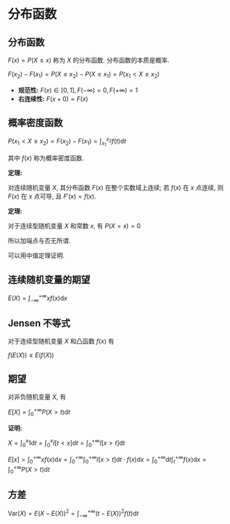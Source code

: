 # 分布函数

## 分布函数

$\displaystyle F(x)=P(X\leqslant x)$ 称为 $X$ 的分布函数. 分布函数的本质是概率.

$F(x_2)-F(x_1)=P(X\leqslant x_2)-P(X\leqslant x_1)=P(x_1<X\leqslant x_2)$

- **规范性:** $F(x)\in [0,1], F(-\infty)=0, F(+\infty)=1$
- **右连续性:** $F(x+0)=F(x)$

## 概率密度函数

$\displaystyle P(x_1<X\leqslant x_2)=F(x_2)-F(x_1)=\int_{x_1}^{x_2}f(t)\mathrm{d}t$

其中 $f(x)$ 称为概率密度函数.

**定理:**

对连续随机变量 $X$, 其分布函数 $F(x)$ 在整个实数域上连续; 若 $f(x)$ 在 $x$ 点连续, 则 $F(x)$ 在 $x$ 点可导, 且 $F'(x)=f(x)$.

**定理:**

对于连续型随机变量 $X$ 和常数 $x$, 有 $P(X=x)=0$

所以加端点与否无所谓.

可以用中值定理证明.


## 连续随机变量的期望

$\displaystyle E(X)=\int_{-\infty}^{+\infty}xf(x)\mathrm{d}x$


## Jensen 不等式

对于连续型随机变量 $X$ 和凸函数 $f(x)$ 有

$f(E(X))\leqslant E(f(X))$


## 期望

对非负随机变量 $X$, 有

$\displaystyle E[X]=\int_{0}^{+\infty}P(X>t)\mathrm{d}t$

**证明:**

$\displaystyle X=\int_{0}^{x}1\mathrm{d}t=\int_{0}^{x}I[t<x]\mathrm{d}t=\int_{0}^{+\infty}I[x>t]\mathrm{d}t$

$\displaystyle E[x]=\int_{0}^{+\infty}xf(x)\mathrm{d}x=\int_{0}^{+\infty}\int_{0}^{+\infty}I[x>t]\mathrm{d}t \cdot f(x)\mathrm{d}x=\int_{0}^{+\infty}\mathrm{d}t\int_{t}^{+\infty}f(x)\mathrm{d}x=\int_{0}^{+\infty}P(X>t)\mathrm{d}t$


## 方差

$\displaystyle \mathrm{Var}(X)=E(X-E(X))^{2}=\int_{-\infty}^{+\infty}(t-E(X))^{2}f(t)\mathrm{d}t$
